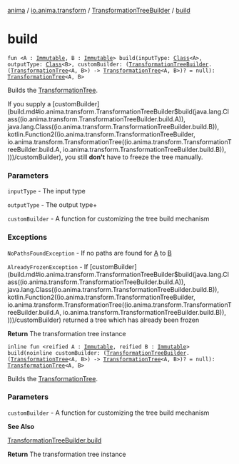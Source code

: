 [anima](../../index.md) / [io.anima.transform](../index.md) / [TransformationTreeBuilder](index.md) / [build](./build.md)

# build

`fun <A : `[`Immutable`](../-immutable/index.md)`, B : `[`Immutable`](../-immutable/index.md)`> build(inputType: `[`Class`](https://docs.oracle.com/javase/6/docs/api/java/lang/Class.html)`<A>, outputType: `[`Class`](https://docs.oracle.com/javase/6/docs/api/java/lang/Class.html)`<B>, customBuilder: (`[`TransformationTreeBuilder`](index.md)`.(`[`TransformationTree`](../-transformation-tree/index.md)`<A, B>) -> `[`TransformationTree`](../-transformation-tree/index.md)`<A, B>)? = null): `[`TransformationTree`](../-transformation-tree/index.md)`<A, B>`

Builds the [TransformationTree](../-transformation-tree/index.md).

If you supply a [customBuilder](build.md#io.anima.transform.TransformationTreeBuilder$build(java.lang.Class((io.anima.transform.TransformationTreeBuilder.build.A)), java.lang.Class((io.anima.transform.TransformationTreeBuilder.build.B)), kotlin.Function2((io.anima.transform.TransformationTreeBuilder, io.anima.transform.TransformationTree((io.anima.transform.TransformationTreeBuilder.build.A, io.anima.transform.TransformationTreeBuilder.build.B)), )))/customBuilder), you still **don't** have to freeze the tree manually.

### Parameters

`inputType` - The input type

`outputType` - The output type+

`customBuilder` - A function for customizing the tree build mechanism

### Exceptions

`NoPathsFoundException` - If no paths are found for [A](build.md#A) to [B](build.md#B)

`AlreadyFrozenException` - If [customBuilder](build.md#io.anima.transform.TransformationTreeBuilder$build(java.lang.Class((io.anima.transform.TransformationTreeBuilder.build.A)), java.lang.Class((io.anima.transform.TransformationTreeBuilder.build.B)), kotlin.Function2((io.anima.transform.TransformationTreeBuilder, io.anima.transform.TransformationTree((io.anima.transform.TransformationTreeBuilder.build.A, io.anima.transform.TransformationTreeBuilder.build.B)), )))/customBuilder) returned a tree which has already been frozen

**Return**
The transformation tree instance

`inline fun <reified A : `[`Immutable`](../-immutable/index.md)`, reified B : `[`Immutable`](../-immutable/index.md)`> build(noinline customBuilder: (`[`TransformationTreeBuilder`](index.md)`.(`[`TransformationTree`](../-transformation-tree/index.md)`<A, B>) -> `[`TransformationTree`](../-transformation-tree/index.md)`<A, B>)? = null): `[`TransformationTree`](../-transformation-tree/index.md)`<A, B>`

Builds the [TransformationTree](../-transformation-tree/index.md).

### Parameters

`customBuilder` - A function for customizing the tree build mechanism

**See Also**

[TransformationTreeBuilder.build](./build.md)

**Return**
The transformation tree instance

